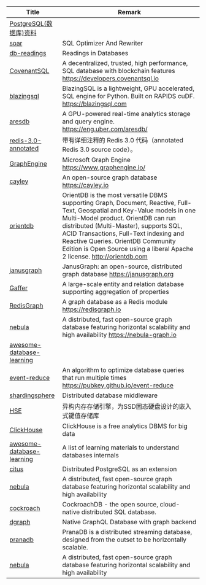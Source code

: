| Title                             | Remark |
| --------- | ------ |
|[PostgreSQL(数据库)资料](https://github.com/ty4z2008/Qix/blob/master/pg.md)|
|[soar](https://github.com/XiaoMi/soar)|SQL Optimizer And Rewriter|
|[db-readings](https://github.com/rxin/db-readings)|Readings in Databases|
|[CovenantSQL](https://github.com/CovenantSQL/CovenantSQL)|A decentralized, trusted, high performance, SQL database with blockchain features https://developers.covenantsql.io|
|[blazingsql](https://github.com/BlazingDB/blazingsql)|BlazingSQL is a lightweight, GPU accelerated, SQL engine for Python. Built on RAPIDS cuDF. https://blazingsql.com|
|[aresdb](https://github.com/uber/aresdb)|A GPU-powered real-time analytics storage and query engine. https://eng.uber.com/aresdb/|
|[redis-3.0-annotated](https://github.com/huangz1990/redis-3.0-annotated)|带有详细注释的 Redis 3.0 代码（annotated Redis 3.0 source code）。|
|[GraphEngine](https://github.com/Microsoft/GraphEngine)|Microsoft Graph Engine https://www.graphengine.io/|
|[cayley](https://github.com/cayleygraph/cayley)|An open-source graph database https://cayley.io|
|[orientdb](https://github.com/orientechnologies/orientdb)|OrientDB is the most versatile DBMS supporting Graph, Document, Reactive, Full-Text, Geospatial and Key-Value models in one Multi-Model product. OrientDB can run distributed (Multi-Master), supports SQL, ACID Transactions, Full-Text indexing and Reactive Queries. OrientDB Community Edition is Open Source using a liberal Apache 2 license. http://orientdb.com|
|[janusgraph](https://github.com/JanusGraph/janusgraph)|JanusGraph: an open-source, distributed graph database https://janusgraph.org|
|[Gaffer](https://github.com/gchq/Gaffer)|A large-scale entity and relation database supporting aggregation of properties|
|[RedisGraph](https://github.com/RedisGraph/RedisGraph)|A graph database as a Redis module https://redisgraph.io|
|[nebula](https://github.com/vesoft-inc/nebula)|A distributed, fast open-source graph database featuring horizontal scalability and high availability https://nebula-graph.io|
|[awesome-database-learning](https://github.com/pingcap/awesome-database-learning)|
|[event-reduce](https://github.com/pubkey/event-reduce)|An algorithm to optimize database queries that run multiple times https://pubkey.github.io/event-reduce|
|[shardingsphere](https://github.com/apache/shardingsphere)|Distributed database middleware|
|[HSE](https://www.weibo.com/mygroups?gid=3769648463997301&wvr=6&leftnav=1)|异构内存存储引擎，为SSD固态硬盘设计的嵌入式键值存储库|
|[ClickHouse](https://github.com/ClickHouse/ClickHouse)|ClickHouse is a free analytics DBMS for big data|
|[awesome-database-learning](https://github.com/pingcap/awesome-database-learning)|A list of learning materials to understand databases internals|
|[citus](https://github.com/citusdata/citus)|Distributed PostgreSQL as an extension|
|[nebula](https://github.com/vesoft-inc/nebula)|A distributed, fast open-source graph database featuring horizontal scalability and high availability|
|[cockroach](https://github.com/cockroachdb/cockroach)|CockroachDB - the open source, cloud-native distributed SQL database.|
|[dgraph](https://github.com/dgraph-io/dgraph)|Native GraphQL Database with graph backend|
|[pranadb](https://github.com/cashapp/pranadb)|PranaDB is a distributed streaming database, designed from the outset to be horizontally scalable.|
|[nebula](https://github.com/vesoft-inc/nebula)|A distributed, fast open-source graph database featuring horizontal scalability and high availability|


